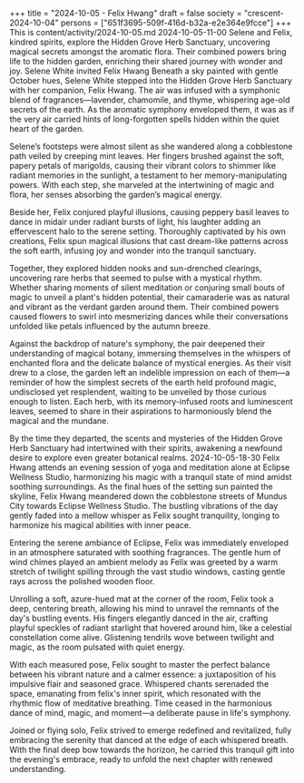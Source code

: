 +++
title = "2024-10-05 - Felix Hwang"
draft = false
society = "crescent-2024-10-04"
persons = ["651f3695-509f-416d-b32a-e2e364e9fcce"]
+++
This is content/activity/2024-10-05.md
2024-10-05-11-00
Selene and Felix, kindred spirits, explore the Hidden Grove Herb Sanctuary, uncovering magical secrets amongst the aromatic flora. Their combined powers bring life to the hidden garden, enriching their shared journey with wonder and joy.
Selene White invited Felix Hwang
Beneath a sky painted with gentle October hues, Selene White stepped into the Hidden Grove Herb Sanctuary with her companion, Felix Hwang. The air was infused with a symphonic blend of fragrances—lavender, chamomile, and thyme, whispering age-old secrets of the earth. As the aromatic symphony enveloped them, it was as if the very air carried hints of long-forgotten spells hidden within the quiet heart of the garden.

Selene’s footsteps were almost silent as she wandered along a cobblestone path veiled by creeping mint leaves. Her fingers brushed against the soft, papery petals of marigolds, causing their vibrant colors to shimmer like radiant memories in the sunlight, a testament to her memory-manipulating powers. With each step, she marveled at the intertwining of magic and flora, her senses absorbing the garden’s magical energy.

Beside her, Felix conjured playful illusions, causing peppery basil leaves to dance in midair under radiant bursts of light, his laughter adding an effervescent halo to the serene setting. Thoroughly captivated by his own creations, Felix spun magical illusions that cast dream-like patterns across the soft earth, infusing joy and wonder into the tranquil sanctuary.

Together, they explored hidden nooks and sun-drenched clearings, uncovering rare herbs that seemed to pulse with a mystical rhythm. Whether sharing moments of silent meditation or conjuring small bouts of magic to unveil a plant's hidden potential, their camaraderie was as natural and vibrant as the verdant garden around them. Their combined powers caused flowers to swirl into mesmerizing dances while their conversations unfolded like petals influenced by the autumn breeze.

Against the backdrop of nature's symphony, the pair deepened their understanding of magical botany, immersing themselves in the whispers of enchanted flora and the delicate balance of mystical energies. As their visit drew to a close, the garden left an indelible impression on each of them—a reminder of how the simplest secrets of the earth held profound magic, undisclosed yet resplendent, waiting to be unveiled by those curious enough to listen. Each herb, with its memory-infused roots and luminescent leaves, seemed to share in their aspirations to harmoniously blend the magical and the mundane.

By the time they departed, the scents and mysteries of the Hidden Grove Herb Sanctuary had intertwined with their spirits, awakening a newfound desire to explore even greater botanical realms.
2024-10-05-18-30
Felix Hwang attends an evening session of yoga and meditation alone at Eclipse Wellness Studio, harmonizing his magic with a tranquil state of mind amidst soothing surroundings.
As the final hues of the setting sun painted the skyline, Felix Hwang meandered down the cobblestone streets of Mundus City towards Eclipse Wellness Studio. The bustling vibrations of the day gently faded into a mellow whisper as Felix sought tranquility, longing to harmonize his magical abilities with inner peace. 

Entering the serene ambiance of Eclipse, Felix was immediately enveloped in an atmosphere saturated with soothing fragrances. The gentle hum of wind chimes played an ambient melody as Felix was greeted by a warm stretch of twilight spilling through the vast studio windows, casting gentle rays across the polished wooden floor. 

Unrolling a soft, azure-hued mat at the corner of the room, Felix took a deep, centering breath, allowing his mind to unravel the remnants of the day's bustling events. His fingers elegantly danced in the air, crafting playful speckles of radiant starlight that hovered around him, like a celestial constellation come alive. Glistening tendrils wove between twilight and magic, as the room pulsated with quiet energy.

With each measured pose, Felix sought to master the perfect balance between his vibrant nature and a calmer essence: a juxtaposition of his impulsive flair and seasoned grace. Whispered chants serenaded the space, emanating from felix's inner spirit, which resonated with the rhythmic flow of meditative breathing. Time ceased in the harmonious dance of mind, magic, and moment—a deliberate pause in life's symphony.

Joined or flying solo, Felix strived to emerge redefined and revitalized, fully embracing the serenity that danced at the edge of each whispered breath. With the final deep bow towards the horizon, he carried this tranquil gift into the evening's embrace, ready to unfold the next chapter with renewed understanding.
